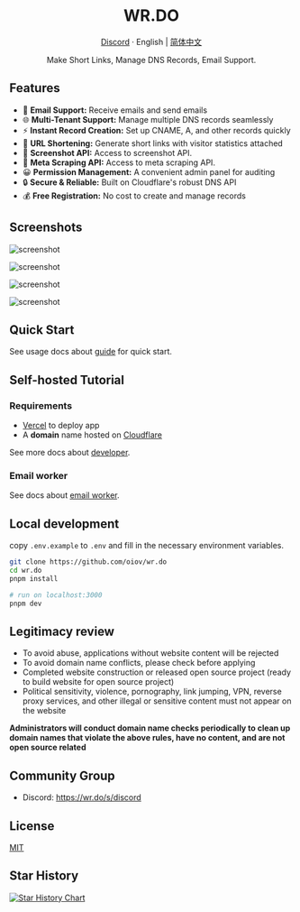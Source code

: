 <div align="center">
  <h1>WR.DO</h1>
  <p><a href="https://wr.do/s/discord">Discord</a> · English | <a href="/README-zh.md">简体中文</a></p>
  <p>Make Short Links, Manage DNS Records, Email Support.</p>
  <!-- <img src="https://wr.do/_static/images/light-preview.png"/> -->
</div>

## Features

- 📮 **Email Support:** Receive emails and send emails
- 🌐 **Multi-Tenant Support:** Manage multiple DNS records seamlessly
- ⚡ **Instant Record Creation:** Set up CNAME, A, and other records quickly
- 🔗 **URL Shortening:** Generate short links with visitor statistics attached
- 📸 **Screenshot API:** Access to screenshot API.
- 💯 **Meta Scraping API:** Access to meta scraping API.
- 😀 **Permission Management:** A convenient admin panel for auditing
- 🔒 **Secure & Reliable:** Built on Cloudflare's robust DNS API
- 💰 **Free Registration:** No cost to create and manage records

## Screenshots

![screenshot](https://wr.do/_static/images/light-preview.png)

![screenshot](https://wr.do/_static/images/example_02.png)

![screenshot](https://wr.do/_static/images/example_01.png)

![screenshot](https://wr.do/_static/images/example_03.png)

## Quick Start

See usage docs about [guide](https://wr.do/docs/quick-start) for quick start.

## Self-hosted Tutorial

### Requirements

- [Vercel](https://vercel.com) to deploy app
- A **domain** name hosted on [Cloudflare](https://dash.cloudflare.com/)

See more docs about [developer](https://wr.do/docs/developer/installation).

### Email worker

See docs about [email worker](https://wr.do/docs/developer/cloudflare-email-worker).

## Local development

copy `.env.example` to `.env` and fill in the necessary environment variables.

```bash
git clone https://github.com/oiov/wr.do
cd wr.do
pnpm install

# run on localhost:3000
pnpm dev
```

## Legitimacy review

- To avoid abuse, applications without website content will be rejected
- To avoid domain name conflicts, please check before applying
- Completed website construction or released open source project (ready to build website for open source project)
- Political sensitivity, violence, pornography, link jumping, VPN, reverse proxy services, and other illegal or sensitive content must not appear on the website

**Administrators will conduct domain name checks periodically to clean up domain names that violate the above rules, have no content, and are not open source related**

## Community Group

- Discord: https://wr.do/s/discord

## License

[MIT](/LICENSE.md)

## Star History

<a href="https://star-history.com/#oiov/wr.do&Date">
 <picture>
   <source media="(prefers-color-scheme: dark)" srcset="https://api.star-history.com/svg?repos=oiov/wr.do&type=Date&theme=dark" />
   <source media="(prefers-color-scheme: light)" srcset="https://api.star-history.com/svg?repos=oiov/wr.do&type=Date" />
   <img alt="Star History Chart" src="https://api.star-history.com/svg?repos=oiov/wr.do&type=Date" />
 </picture>
</a>